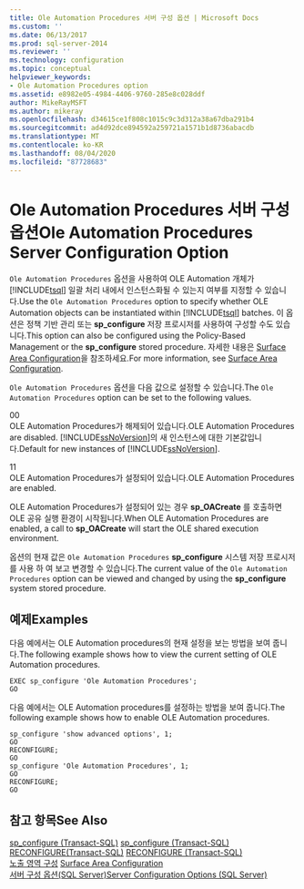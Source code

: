 ```yaml
---
title: Ole Automation Procedures 서버 구성 옵션 | Microsoft Docs
ms.custom: ''
ms.date: 06/13/2017
ms.prod: sql-server-2014
ms.reviewer: ''
ms.technology: configuration
ms.topic: conceptual
helpviewer_keywords:
- Ole Automation Procedures option
ms.assetid: e8982e05-4984-4406-9760-285e8c028ddf
author: MikeRayMSFT
ms.author: mikeray
ms.openlocfilehash: d34615ce1f808c1015c9c3d312a38a67dba291b4
ms.sourcegitcommit: ad4d92dce894592a259721a1571b1d8736abacdb
ms.translationtype: MT
ms.contentlocale: ko-KR
ms.lasthandoff: 08/04/2020
ms.locfileid: "87728683"
---
```

# <a name="ole-automation-procedures-server-configuration-option"></a><span data-ttu-id="e1e18-102">Ole Automation Procedures 서버 구성 옵션</span><span class="sxs-lookup"><span data-stu-id="e1e18-102">Ole Automation Procedures Server Configuration Option</span></span>
  <span data-ttu-id="e1e18-103">`Ole Automation Procedures` 옵션을 사용하여 OLE Automation 개체가 [!INCLUDE[tsql](../../includes/tsql-md.md)] 일괄 처리 내에서 인스턴스화될 수 있는지 여부를 지정할 수 있습니다.</span><span class="sxs-lookup"><span data-stu-id="e1e18-103">Use the `Ole Automation Procedures` option to specify whether OLE Automation objects can be instantiated within [!INCLUDE[tsql](../../includes/tsql-md.md)] batches.</span></span> <span data-ttu-id="e1e18-104">이 옵션은 정책 기반 관리 또는 **sp_configure** 저장 프로시저를 사용하여 구성할 수도 있습니다.</span><span class="sxs-lookup"><span data-stu-id="e1e18-104">This option can also be configured using the Policy-Based Management or the **sp_configure** stored procedure.</span></span> <span data-ttu-id="e1e18-105">자세한 내용은 [Surface Area Configuration](../../relational-databases/security/surface-area-configuration.md)을 참조하세요.</span><span class="sxs-lookup"><span data-stu-id="e1e18-105">For more information, see [Surface Area Configuration](../../relational-databases/security/surface-area-configuration.md).</span></span>  
  
 <span data-ttu-id="e1e18-106">`Ole Automation Procedures` 옵션을 다음 값으로 설정할 수 있습니다.</span><span class="sxs-lookup"><span data-stu-id="e1e18-106">The `Ole Automation Procedures` option can be set to the following values.</span></span>  
  
 <span data-ttu-id="e1e18-107">0</span><span class="sxs-lookup"><span data-stu-id="e1e18-107">0</span></span>  
 <span data-ttu-id="e1e18-108">OLE Automation Procedures가 해제되어 있습니다.</span><span class="sxs-lookup"><span data-stu-id="e1e18-108">OLE Automation Procedures are disabled.</span></span> <span data-ttu-id="e1e18-109">[!INCLUDE[ssNoVersion](../../includes/ssnoversion-md.md)]의 새 인스턴스에 대한 기본값입니다.</span><span class="sxs-lookup"><span data-stu-id="e1e18-109">Default for new instances of [!INCLUDE[ssNoVersion](../../includes/ssnoversion-md.md)].</span></span>  
  
 <span data-ttu-id="e1e18-110">1</span><span class="sxs-lookup"><span data-stu-id="e1e18-110">1</span></span>  
 <span data-ttu-id="e1e18-111">OLE Automation Procedures가 설정되어 있습니다.</span><span class="sxs-lookup"><span data-stu-id="e1e18-111">OLE Automation Procedures are enabled.</span></span>  
  
 <span data-ttu-id="e1e18-112">OLE Automation Procedures가 설정되어 있는 경우 **sp_OACreate** 를 호출하면 OLE 공유 실행 환경이 시작됩니다.</span><span class="sxs-lookup"><span data-stu-id="e1e18-112">When OLE Automation Procedures are enabled, a call to **sp_OACreate** will start the OLE shared execution environment.</span></span>  
  
 <span data-ttu-id="e1e18-113">옵션의 현재 값은 `Ole Automation Procedures` **sp_configure** 시스템 저장 프로시저를 사용 하 여 보고 변경할 수 있습니다.</span><span class="sxs-lookup"><span data-stu-id="e1e18-113">The current value of the `Ole Automation Procedures` option can be viewed and changed by using the **sp_configure** system stored procedure.</span></span>  
  
## <a name="examples"></a><span data-ttu-id="e1e18-114">예제</span><span class="sxs-lookup"><span data-stu-id="e1e18-114">Examples</span></span>  
 <span data-ttu-id="e1e18-115">다음 예에서는 OLE Automation procedures의 현재 설정을 보는 방법을 보여 줍니다.</span><span class="sxs-lookup"><span data-stu-id="e1e18-115">The following example shows how to view the current setting of OLE Automation procedures.</span></span>  
  
```  
EXEC sp_configure 'Ole Automation Procedures';  
GO  
```  
  
 <span data-ttu-id="e1e18-116">다음 예에서는 OLE Automation procedures를 설정하는 방법을 보여 줍니다.</span><span class="sxs-lookup"><span data-stu-id="e1e18-116">The following example shows how to enable OLE Automation procedures.</span></span>  
  
```  
sp_configure 'show advanced options', 1;  
GO  
RECONFIGURE;  
GO  
sp_configure 'Ole Automation Procedures', 1;  
GO  
RECONFIGURE;  
GO  
```  
  
## <a name="see-also"></a><span data-ttu-id="e1e18-117">참고 항목</span><span class="sxs-lookup"><span data-stu-id="e1e18-117">See Also</span></span>  
 <span data-ttu-id="e1e18-118">[sp_configure &#40;Transact-SQL&#41;](/sql/relational-databases/system-stored-procedures/sp-configure-transact-sql) </span><span class="sxs-lookup"><span data-stu-id="e1e18-118">[sp_configure &#40;Transact-SQL&#41;](/sql/relational-databases/system-stored-procedures/sp-configure-transact-sql) </span></span>  
 <span data-ttu-id="e1e18-119">[RECONFIGURE&#40;Transact-SQL&#41;](/sql/t-sql/language-elements/reconfigure-transact-sql) </span><span class="sxs-lookup"><span data-stu-id="e1e18-119">[RECONFIGURE &#40;Transact-SQL&#41;](/sql/t-sql/language-elements/reconfigure-transact-sql) </span></span>  
 <span data-ttu-id="e1e18-120">[노출 영역 구성](../../relational-databases/security/surface-area-configuration.md) </span><span class="sxs-lookup"><span data-stu-id="e1e18-120">[Surface Area Configuration](../../relational-databases/security/surface-area-configuration.md) </span></span>  
 [<span data-ttu-id="e1e18-121">서버 구성 옵션&#40;SQL Server&#41;</span><span class="sxs-lookup"><span data-stu-id="e1e18-121">Server Configuration Options &#40;SQL Server&#41;</span></span>](server-configuration-options-sql-server.md)  
  
  
